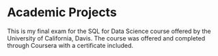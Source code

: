 # Academic Projects
This is my final exam for the SQL for Data Science course offered by the University of California, Davis.
The course was offered and completed through Coursera with a certificate included.
